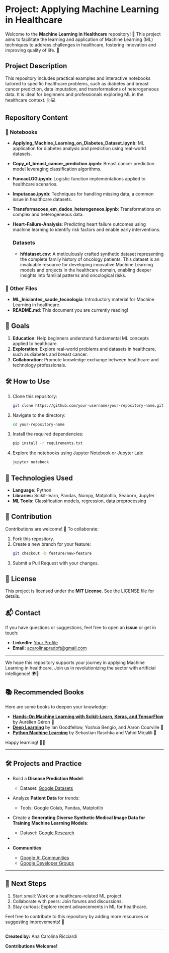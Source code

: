 # Project: Applying Machine Learning in Healthcare

Welcome to the **Machine Learning in Healthcare** repository! 🚀 This project aims to facilitate the learning and application of Machine Learning (ML) techniques to address challenges in healthcare, fostering innovation and improving quality of life. 🌟

## Project Description

This repository includes practical examples and interactive notebooks tailored to specific healthcare problems, such as diabetes and breast cancer prediction, data imputation, and transformations of heterogeneous data. It is ideal for beginners and professionals exploring ML in the healthcare context. 🩺💻

## Repository Content

### 📂 Notebooks
- **Applying_Machine_Learning_on_Diabetes_Dataset.ipynb**: ML application for diabetes analysis and prediction using real-world datasets.
- **Copy_of_breast_cancer_prediction.ipynb**: Breast cancer prediction model leveraging classification algorithms.
- **FuncaoLOG.ipynb**: Logistic function implementations applied to healthcare scenarios.
- **Imputacao.ipynb**: Techniques for handling missing data, a common issue in healthcare datasets.
- **Transformacoes_em_dados_heterogeneos.ipynb**: Transformations on complex and heterogeneous data.
- **Heart-Failure-Analysis**: Predicting heart failure outcomes using machine learning to identify risk factors and enable early interventions.

  ### Datasets
  - **hfdataset.csv**: A meticulously crafted synthetic dataset representing the complete family history of oncology patients. This dataset is an invaluable resource for developing innovative Machine Learning models and projects in the healthcare domain, enabling deeper insights into familial patterns and oncological risks.


### 📄 Other Files
- **ML_Iniciantes_saude_tecnologia**: Introductory material for Machine Learning in healthcare.
- **README.md**: This document you are currently reading!

## 🎯 Goals

1. **Education**: Help beginners understand fundamental ML concepts applied to healthcare.
2. **Exploration**: Explore real-world problems and datasets in healthcare, such as diabetes and breast cancer.
3. **Collaboration**: Promote knowledge exchange between healthcare and technology professionals.

## 🛠️ How to Use

1. Clone this repository:
   ```bash
   git clone https://github.com/your-username/your-repository-name.git
   ```
2. Navigate to the directory:
   ```bash
   cd your-repository-name
   ```
3. Install the required dependencies:
   ```bash
   pip install -r requirements.txt
   ```
4. Explore the notebooks using Jupyter Notebook or Jupyter Lab:
   ```bash
   jupyter notebook
   ```

## 🧰 Technologies Used

- **Language:** Python
- **Libraries:** Scikit-learn, Pandas, Numpy, Matplotlib, Seaborn, Jupyter
- **ML Tools:** Classification models, regression, data preprocessing

## 🤝 Contribution

Contributions are welcome! 🎉 To collaborate:
1. Fork this repository.
2. Create a new branch for your feature:
   ```bash
   git checkout -b feature/new-feature
   ```
3. Submit a Pull Request with your changes.

## 📜 License

This project is licensed under the **MIT License**. See the LICENSE file for details.

## 📬 Contact

If you have questions or suggestions, feel free to open an **issue** or get in touch:
- **LinkedIn:** [Your Profile](https://www.linkedin.com/in/ana-carolina-ricciardi-4b38252a0/)
- **Email:** acarolinapradoft@gmail.com

---
We hope this repository supports your journey in applying Machine Learning in healthcare. Join us in revolutionizing the sector with artificial intelligence! 🌍🤖

## 📚 Recommended Books

Here are some books to deepen your knowledge:

- **[Hands-On Machine Learning with Scikit-Learn, Keras, and TensorFlow](https://www.amazon.com/Hands-Machine-Learning-Scikit-Learn-TensorFlow/dp/1492032646)** by Aurélien Géron 📘
- **[Deep Learning](https://www.amazon.com/Deep-Learning-Adaptive-Computation-Machine/dp/0262035618)** by Ian Goodfellow, Yoshua Bengio, and Aaron Courville 📙
- **[Python Machine Learning](https://www.amazon.com/Python-Machine-Learning-Powerful-predictive/dp/1789955750)** by Sebastian Raschka and Vahid Mirjalili 📗

Happy learning! 📖✨

---

## 🛠️ **Projects and Practice**
- Build a **Disease Prediction Model**:
  - Dataset: [Google Datasets](https://datasetsearch.research.google.com/)
- Analyze **Patient Data** for trends:
  - Tools: Google Colab, Pandas, Matplotlib
- Create a **Generating Diverse Synthetic Medical Image Data for Training Machine Learning Models**:
  - Dataset: [Google Research](https://research.google/blog/generating-diverse-synthetic-medical-image-data-for-training-machine-learning-models/)

-
- **Communities**:
  - [Google AI Communities](https://googlecloudcommunity.com/gc/AI-ML/bd-p/cloud-ai-ml)
  - [Google Developer Groups](https://developers.google.com/community?hl=pt-br)

---

## 🚀 **Next Steps**
1. Start small: Work on a healthcare-related ML project.
2. Collaborate with peers: Join forums and discussions.
3. Stay curious: Explore recent advancements in ML for healthcare.

Feel free to contribute to this repository by adding more resources or suggesting improvements! 🤝

---

**Created by:** Ana Carolina Ricciardi

**Contributions Welcome!**
